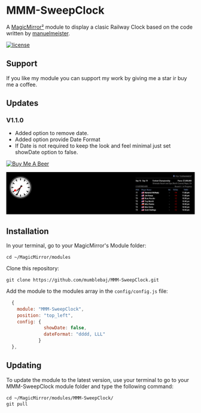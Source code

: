 # MMM-SweepClock

A [MagicMirror²](https://magicmirror.builders) module to display a clasic Railway Clock based on the code written by  [manuelmeister](https://github.com/manuelmeister/Swiss-Railway-Clock).

[![license](https://img.shields.io/github/license/mashape/apistatus.svg)](LICENSE)

## Support
If you like my module you can support my work by giving me a star ir buy me a coffee.

## Updates
### V1.1.0
- Added option to remove date.
- Added option provide Date Format
- If Date is not required to keep the look and feel minimal just set showDate option to false.

<a href="https://www.buymeacoffee.com/mumblebaj" target="_blank"><img src="https://www.buymeacoffee.com/assets/img/custom_images/orange_img.png" alt="Buy Me A Beer" style="height: 45px !important;width: 180px !important;" ></a>

![Example](image.png) 

## Installation

In your terminal, go to your MagicMirror's Module folder:
````
cd ~/MagicMirror/modules
````

Clone this repository:
````
git clone https://github.com/mumblebaj/MMM-SweepClock.git
````

Add the module to the modules array in the `config/config.js` file:
````javascript
  {
	module: "MMM-SweepClock",
	position: "top_left",
    config: {
              showDate: false,
              dateFormat: "dddd, LLL"
            }
  },
````

## Updating

To update the module to the latest version, use your terminal to go to your MMM-SweepClock module folder and type the following command:

````
cd ~/MagicMirror/modules/MMM-SweepClock/
git pull
```` 
